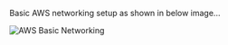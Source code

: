 Basic AWS networking setup as shown in below image...

![AWS Basic Networking](https://docs.aws.amazon.com/images/vpc/latest/userguide/images/vpc-migrate-ipv6_updated.png)

